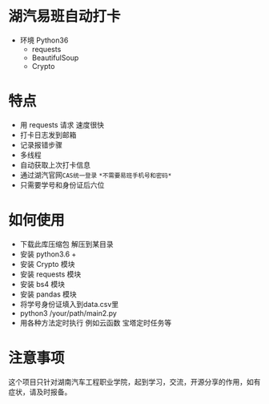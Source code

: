 # 湖汽易班自动打卡
- 环境 Python36
    -  requests
    -  BeautifulSoup
    -  Crypto
# 特点
- 用 requests 请求 速度很快
- 打卡日志发到邮箱
- 记录报错步骤
- 多线程
- 自动获取上次打卡信息
- 通过湖汽官网`CAS统一登录` `*不需要易班手机号和密码*`
- 只需要学号和身份证后六位
# 如何使用
- 下载此库压缩包 解压到某目录
- 安装 python3.6 + 
- 安装 Crypto 模块
- 安装 requests 模块
- 安装 bs4 模块
- 安装 pandas 模块
- 将学号身份证填入到data.csv里
- python3 /your/path/main2.py
- 用各种方法定时执行 例如云函数 宝塔定时任务等

# 注意事项
这个项目只针对湖南汽车工程职业学院，起到学习，交流，开源分享的作用，如有症状，请及时报备。
